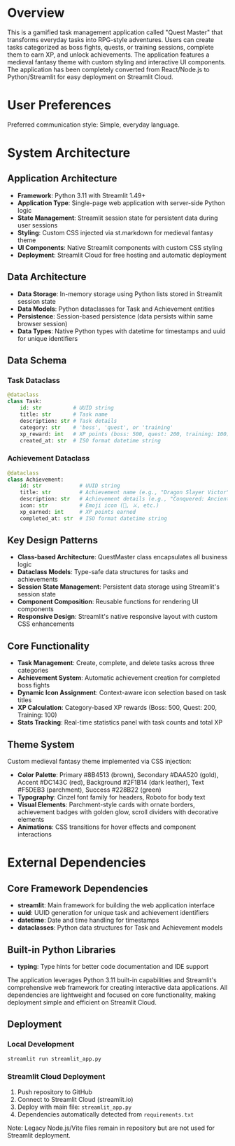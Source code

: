 # Overview

This is a gamified task management application called "Quest Master" that transforms everyday tasks into RPG-style adventures. Users can create tasks categorized as boss fights, quests, or training sessions, complete them to earn XP, and unlock achievements. The application features a medieval fantasy theme with custom styling and interactive UI components. The application has been completely converted from React/Node.js to Python/Streamlit for easy deployment on Streamlit Cloud.

# User Preferences

Preferred communication style: Simple, everyday language.

# System Architecture

## Application Architecture
- **Framework**: Python 3.11 with Streamlit 1.49+
- **Application Type**: Single-page web application with server-side Python logic
- **State Management**: Streamlit session state for persistent data during user sessions
- **Styling**: Custom CSS injected via st.markdown for medieval fantasy theme
- **UI Components**: Native Streamlit components with custom CSS styling
- **Deployment**: Streamlit Cloud for free hosting and automatic deployment

## Data Architecture
- **Data Storage**: In-memory storage using Python lists stored in Streamlit session state
- **Data Models**: Python dataclasses for Task and Achievement entities
- **Persistence**: Session-based persistence (data persists within same browser session)
- **Data Types**: Native Python types with datetime for timestamps and uuid for unique identifiers

## Data Schema

### Task Dataclass
```python
@dataclass
class Task:
    id: str          # UUID string
    title: str       # Task name
    description: str # Task details
    category: str    # 'boss', 'quest', or 'training'
    xp_reward: int   # XP points (boss: 500, quest: 200, training: 100)
    created_at: str  # ISO format datetime string
```

### Achievement Dataclass
```python
@dataclass
class Achievement:
    id: str            # UUID string
    title: str         # Achievement name (e.g., "Dragon Slayer Victor")
    description: str   # Achievement details (e.g., "Conquered: Ancient Dragon")
    icon: str          # Emoji icon (🐉, ⚔️, etc.)
    xp_earned: int     # XP points earned
    completed_at: str  # ISO format datetime string
```

## Key Design Patterns
- **Class-based Architecture**: QuestMaster class encapsulates all business logic
- **Dataclass Models**: Type-safe data structures for tasks and achievements
- **Session State Management**: Persistent data storage using Streamlit's session state
- **Component Composition**: Reusable functions for rendering UI components
- **Responsive Design**: Streamlit's native responsive layout with custom CSS enhancements

## Core Functionality
- **Task Management**: Create, complete, and delete tasks across three categories
- **Achievement System**: Automatic achievement creation for completed boss fights
- **Dynamic Icon Assignment**: Context-aware icon selection based on task titles
- **XP Calculation**: Category-based XP rewards (Boss: 500, Quest: 200, Training: 100)
- **Stats Tracking**: Real-time statistics panel with task counts and total XP

## Theme System
Custom medieval fantasy theme implemented via CSS injection:
- **Color Palette**: Primary #8B4513 (brown), Secondary #DAA520 (gold), Accent #DC143C (red), Background #2F1B14 (dark leather), Text #F5DEB3 (parchment), Success #228B22 (green)
- **Typography**: Cinzel font family for headers, Roboto for body text
- **Visual Elements**: Parchment-style cards with ornate borders, achievement badges with golden glow, scroll dividers with decorative elements
- **Animations**: CSS transitions for hover effects and component interactions

# External Dependencies

## Core Framework Dependencies
- **streamlit**: Main framework for building the web application interface
- **uuid**: UUID generation for unique task and achievement identifiers
- **datetime**: Date and time handling for timestamps
- **dataclasses**: Python data structures for Task and Achievement models

## Built-in Python Libraries
- **typing**: Type hints for better code documentation and IDE support

The application leverages Python 3.11 built-in capabilities and Streamlit's comprehensive web framework for creating interactive data applications. All dependencies are lightweight and focused on core functionality, making deployment simple and efficient on Streamlit Cloud.

## Deployment

### Local Development
```bash
streamlit run streamlit_app.py
```

### Streamlit Cloud Deployment
1. Push repository to GitHub
2. Connect to Streamlit Cloud (streamlit.io)
3. Deploy with main file: `streamlit_app.py`
4. Dependencies automatically detected from `requirements.txt`

Note: Legacy Node.js/Vite files remain in repository but are not used for Streamlit deployment.